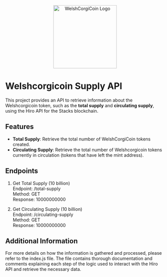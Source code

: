 <div align="center">
  <img src="https://www.welshtoken.org/assets/welsh_tokenlogo-jPI8ncqE.png" alt="WelshCorgiCoin Logo" width="200">
</div>

# Welshcorgicoin Supply API

This project provides an API to retrieve information about the Welshcorgicoin token, such as the **total supply** and **circulating supply**, using the Hiro API for the Stacks blockchain.

## Features

- **Total Supply**: Retrieve the total number of WelshCorgiCoin tokens created.
- **Circulating Supply**: Retrieve the total number of Welshcorgicoin tokens currently in circulation (tokens that have left the mint address).

## Endpoints

1. Get Total Supply (10 billion)  
Endpoint: /total-supply  
Method: GET  
Response: 10000000000  

1. Get Circulating Supply (10 billion)  
Endpoint: /circulating-supply  
Method: GET  
Response: 10000000000  

## Additional Information
For more details on how the information is gathered and processed, please refer to the index.js file. The file contains thorough documentation and comments explaining each step of the logic used to interact with the Hiro API and retrieve the necessary data.
